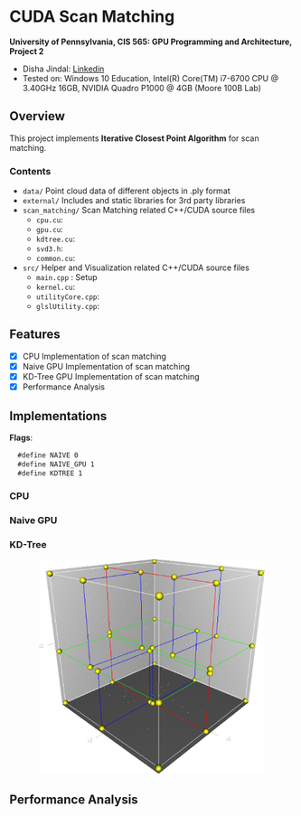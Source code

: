 CUDA Scan Matching
======================

**University of Pennsylvania, CIS 565: GPU Programming and Architecture, Project 2**

* Disha Jindal: [Linkedin](https://www.linkedin.com/in/disha-jindal/)
* Tested on: Windows 10 Education, Intel(R) Core(TM) i7-6700 CPU @ 3.40GHz 16GB, NVIDIA Quadro P1000 @ 4GB (Moore 100B Lab)

## Overview
This project implements **Iterative Closest Point Algorithm** for scan matching. 

### Contents
* `data/` Point cloud data of different objects in .ply format
* `external/` Includes and static libraries for 3rd party libraries
* `scan_matching/` Scan Matching related C++/CUDA source files 
  - `cpu.cu`:
  - `gpu.cu`:
  - `kdtree.cu`:
  - `svd3.h`: 
  - `common.cu`:
* `src/` Helper and Visualization related C++/CUDA source files
  - `main.cpp` : Setup 
  - `kernel.cu`:
  - `utilityCore.cpp`:
  - `glslUtility.cpp`:
  
## Features
   - [x] CPU Implementation of scan matching
   - [x] Naive GPU Implementation of scan matching
   - [x] KD-Tree GPU Implementation of scan matching
   - [x] Performance Analysis

## Implementations

**Flags**:
```
  #define NAIVE 0
  #define NAIVE_GPU 1
  #define KDTREE 1
```
### CPU 

### Naive GPU 

### KD-Tree 
<p align="center"><img src="https://github.com/DishaJindal/Project4-Scan-Matching/blob/submission/img/3dtree.png" width="400"/> </p>

## Performance Analysis